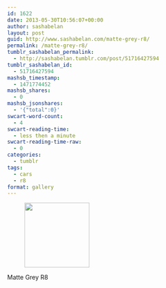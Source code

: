 ```yaml
---
id: 1622
date: 2013-05-30T10:56:07+00:00
author: sashabelan
layout: post
guid: http://www.sashabelan.com/matte-grey-r8/
permalink: /matte-grey-r8/
tumblr_sashabelan_permalink:
  - http://sashabelan.tumblr.com/post/51716427594
tumblr_sashabelan_id:
  - 51716427594
mashsb_timestamp:
  - 1471774452
mashsb_shares:
  - 0
mashsb_jsonshares:
  - '{"total":0}'
swcart-word-count:
  - 4
swcart-reading-time:
  - less then a minute
swcart-reading-time-raw:
  - 0
categories:
  - tumblr
tags:
  - cars
  - r8
format: gallery
---
```

<div id='gallery-384' class='gallery galleryid-1622 gallery-columns-3 gallery-size-thumbnail'>
  <figure class='gallery-item'> 
  
  <div class='gallery-icon landscape'>
    <a href='http://www.sashabelan.ru/matte-grey-r8/attachment/1623/'><img width="150" height="150" src="http://www.sashabelan.ru/wp-content/uploads/2013/05/tumblr_mnlydjNwDv1qarj97o1_500-150x150.jpg" class="attachment-thumbnail size-thumbnail" alt="" /></a>
  </div></figure>
</div>

Matte Grey R8